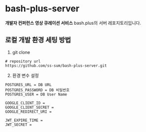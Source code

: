 # bash-plus-server
**개발자 컨퍼런스 영상 큐레이션 서비스** bash.plus의 서버 레포지토리입니다.


## 로컬 개발 환경 세팅 방법

1. git clone
```angular2html
# repository url
https://github.com/ss-sum/bash-plus-server.git
```
2. 환경 변수 설정
```angular2html
POSTGRES_URL = DB URL
POSTGRES_PASSWORD = DB 비밀번호
POSTGRES_USER = DB User Name

GOOGLE_CLIENT_ID = 
GOOGLE_CLIENT_SECRET = 
GOOGLE_REDIRECT_URI =

JWT_EXPIRE_TIME =
JWT_SECRET =
```